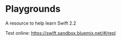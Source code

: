 # Playgrounds
A resource to help learn Swift 2.2

Test online:
https://swift.sandbox.bluemix.net/#/repl
